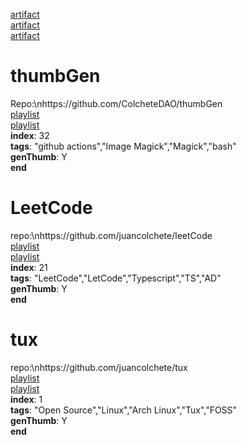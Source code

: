 [artifact](https://raw.githubusercontent.com/juancolchete/artifacts/refs/heads/main/LeetCode.png)  
[artifact](https://raw.githubusercontent.com/juancolchete/artifacts/refs/heads/main/man.png)  
[artifact](https://raw.githubusercontent.com/juancolchete/artifacts/refs/heads/main/thumbGen.png)  
# thumbGen
Repo:\nhttps://github.com/ColcheteDAO/thumbGen  
[playlist](https://youtu.be/watch?v=playlist&list=PLbWtSW17vSe6diSfeAdVqzF7aLwRw8UeA)  
[playlist](https://youtu.be/watch?v=playlist&list=PLbWtSW17vSe7pICM1fiO6AXKY-uGzLqB3)  
**index**: 32  
**tags**: "github actions","Image Magick","Magick","bash"  
**genThumb**: Y  
**end**
# LeetCode
repo:\nhttps://github.com/juancolchete/leetCode  
[playlist](https://youtu.be/watch?v=playlist&list=PLbWtSW17vSe6diSfeAdVqzF7aLwRw8UeA)  
[playlist](https://youtu.be/watch?v=playlist&list=PLbWtSW17vSe6rDgVtlz5XbIMdpPvAZiSm)  
**index**: 21  
**tags**: "LeetCode","LetCode","Typescript","TS","AD"  
**genThumb**: Y  
**end**
# tux
repo:\nhttps://github.com/juancolchete/tux  
[playlist](https://youtu.be/watch?v=playlist&list=PLbWtSW17vSe6diSfeAdVqzF7aLwRw8UeA)  
[playlist](https://youtu.be/watch?v=playlist&list=PLbWtSW17vSe56nItnsIPsP_4m9o94sfjz)  
**index**: 1  
**tags**: "Open Source","Linux","Arch Linux","Tux","FOSS"  
**genThumb**: Y  
**end**

